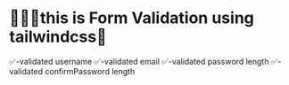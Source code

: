 # 👨🏽‍💻this is Form Validation using tailwindcss🚀 
✅-validated username
✅-validated email
✅-validated password length
✅-validated confirmPassword length 

